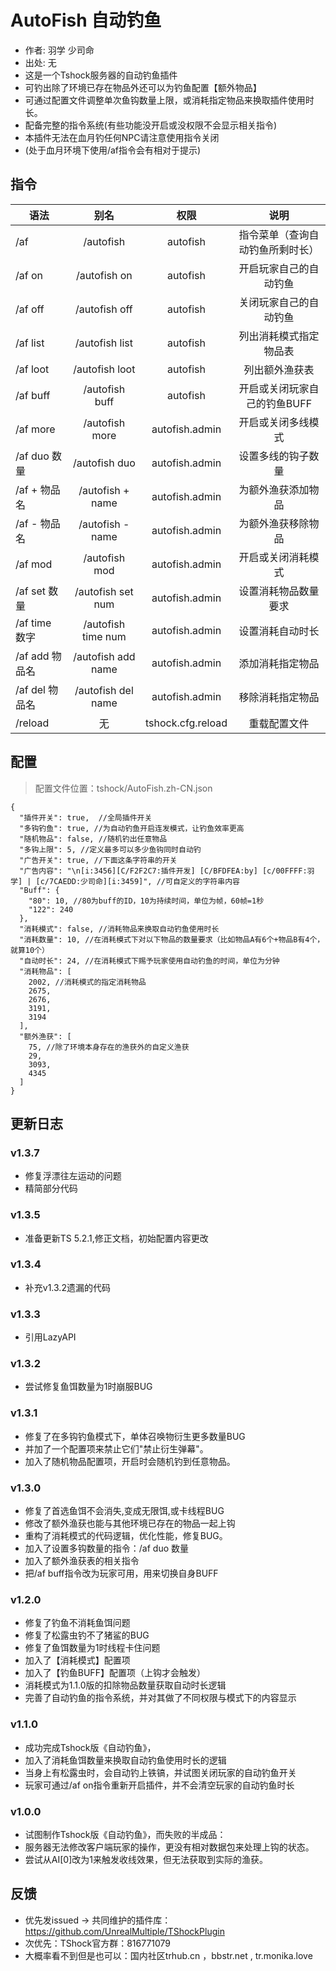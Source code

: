 # AutoFish 自动钓鱼

- 作者: 羽学 少司命
- 出处: 无
- 这是一个Tshock服务器的自动钓鱼插件
- 可钓出除了环境已存在物品外还可以为钓鱼配置【额外物品】
- 可通过配置文件调整单次鱼钩数量上限，或消耗指定物品来换取插件使用时长。
- 配备完整的指令系统(有些功能没开启或没权限不会显示相关指令)
- 本插件无法在血月钓任何NPC请注意使用指令关闭
- (处于血月环境下使用/af指令会有相对于提示)

## 指令

| 语法          |         别名         |        权限         |        说明        |
|-------------|:------------------:|:-----------------:|:----------------:|
| /af         |     /autofish      |     autofish      | 指令菜单（查询自动钓鱼所剩时长） |
| /af on      |    /autofish on    |     autofish      |   开启玩家自己的自动钓鱼    |
| /af off     |   /autofish off    |     autofish      |   关闭玩家自己的自动钓鱼    |
| /af list    |   /autofish list   |     autofish      |   列出消耗模式指定物品表    |
| /af loot    |   /autofish loot   |     autofish      |     列出额外渔获表      |
| /af buff    |   /autofish buff   |     autofish      | 开启或关闭玩家自己的钓鱼BUFF |
| /af more    |   /autofish more   |  autofish.admin   |    开启或关闭多线模式     |
| /af duo 数量  |   /autofish duo    |  autofish.admin   |    设置多线的钩子数量     |
| /af + 物品名   |  /autofish + name  |  autofish.admin   |    为额外渔获添加物品     |
| /af - 物品名   |  /autofish - name  |  autofish.admin   |    为额外渔获移除物品     |
| /af mod     |   /autofish mod    |  autofish.admin   |    开启或关闭消耗模式     |
| /af set 数量  | /autofish set num  |  autofish.admin   |    设置消耗物品数量要求    |
| /af time 数字 | /autofish time num |  autofish.admin   |     设置消耗自动时长     |
| /af add 物品名 | /autofish add name |  autofish.admin   |     添加消耗指定物品     |
| /af del 物品名 | /autofish del name |  autofish.admin   |     移除消耗指定物品     |
| /reload     |         无          | tshock.cfg.reload |      重载配置文件      |

## 配置
> 配置文件位置：tshock/AutoFish.zh-CN.json
```json5
{
  "插件开关": true,  //全局插件开关
  "多钩钓鱼": true, //为自动钓鱼开启连发模式，让钓鱼效率更高
  "随机物品": false, //随机钓出任意物品
  "多钩上限": 5, //定义最多可以多少鱼钩同时自动钓
  "广告开关": true, //下面这条字符串的开关
  "广告内容": "\n[i:3456][C/F2F2C7:插件开发] [C/BFDFEA:by] [c/00FFFF:羽学] | [c/7CAEDD:少司命][i:3459]", //可自定义的字符串内容
  "Buff": {
    "80": 10, //80为buff的ID，10为持续时间，单位为帧，60帧=1秒
    "122": 240
  },
  "消耗模式": false, //消耗物品来换取自动钓鱼使用时长
  "消耗数量": 10, //在消耗模式下对以下物品的数量要求（比如物品A有6个+物品B有4个，就算10个）
  "自动时长": 24, //在消耗模式下赐予玩家使用自动钓鱼的时间，单位为分钟
  "消耗物品": [
    2002, //消耗模式的指定消耗物品
    2675,
    2676,
    3191,
    3194
  ],
  "额外渔获": [
    75, //除了环境本身存在的渔获外的自定义渔获
    29,
    3093,
    4345
  ]
}
```


## 更新日志

### v1.3.7
- 修复浮漂往左运动的问题
- 精简部分代码

### v1.3.5
- 准备更新TS 5.2.1,修正文档，初始配置内容更改

### v1.3.4
- 补充v1.3.2遗漏的代码

### v1.3.3
- 引用LazyAPI

### v1.3.2
- 尝试修复鱼饵数量为1时崩服BUG

### v1.3.1
- 修复了在多钩钓鱼模式下，单体召唤物衍生更多数量BUG
- 并加了一个配置项来禁止它们"禁止衍生弹幕"。
- 加入了随机物品配置项，开启时会随机钓到任意物品。

### v1.3.0
- 修复了首选鱼饵不会消失,变成无限饵,或卡线程BUG
- 修改了额外渔获也能与其他环境已存在的物品一起上钩
- 重构了消耗模式的代码逻辑，优化性能，修复BUG。
- 加入了设置多钩数量的指令：/af duo 数量
- 加入了额外渔获表的相关指令
- 把/af buff指令改为玩家可用，用来切换自身BUFF

### v1.2.0
- 修复了钓鱼不消耗鱼饵问题
- 修复了松露虫钓不了猪鲨的BUG
- 修复了鱼饵数量为1时线程卡住问题
- 加入了【消耗模式】配置项
- 加入了【钓鱼BUFF】配置项（上钩才会触发）
- 消耗模式为1.1.0版的扣除物品数量获取自动时长逻辑
- 完善了自动钓鱼的指令系统，并对其做了不同权限与模式下的内容显示

### v1.1.0
- 成功完成Tshock版《自动钓鱼》，
- 加入了消耗鱼饵数量来换取自动钓鱼使用时长的逻辑
- 当身上有松露虫时，会自动钓上铁镐，并试图关闭玩家的自动钓鱼开关
- 玩家可通过/af on指令重新开启插件，并不会清空玩家的自动钓鱼时长

### v1.0.0
- 试图制作Tshock版《自动钓鱼》，而失败的半成品：
- 服务器无法修改客户端玩家的操作，更没有相对数据包来处理上钩的状态。
- 尝试从AI[0]改为1来触发收线效果，但无法获取到实际的渔获。


## 反馈
- 优先发issued -> 共同维护的插件库：https://github.com/UnrealMultiple/TShockPlugin
- 次优先：TShock官方群：816771079
- 大概率看不到但是也可以：国内社区trhub.cn ，bbstr.net , tr.monika.love
